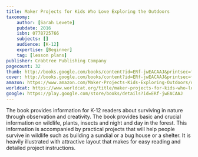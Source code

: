 ```yaml
---
title: Maker Projects for Kids Who Love Exploring the Outdoors
taxonomy:
	author: [Sarah Levete]
	pubdate: 2016
	isbn: 0778725766
	subjects: []
	audience: [K-12]
	expertise: [Beginner]
	tag: [lesson plans]
publisher: Crabtree Publishing Company
pagecount: 32
thumb: http://books.google.com/books/content?id=ERf-jwEACAAJ&printsec=frontcover&img=1&zoom=1&imgtk=AFLRE70vPHNyT5-hhOReCVJp5c5OpcARaM-k_NYuNYBPVisXF_XHAvJOEDF61GbCF8f3Gbk5UC8fvoRAuieUGn4sCyTgxHTGwJKH8srrxQ5X7YcQMurL4385EkOkXnEvS7ytuRsrTbQ2&source=gbs_api
cover: http://books.google.com/books/content?id=ERf-jwEACAAJ&printsec=frontcover&img=1&zoom=1&imgtk=AFLRE70vPHNyT5-hhOReCVJp5c5OpcARaM-k_NYuNYBPVisXF_XHAvJOEDF61GbCF8f3Gbk5UC8fvoRAuieUGn4sCyTgxHTGwJKH8srrxQ5X7YcQMurL4385EkOkXnEvS7ytuRsrTbQ2&source=gbs_api
amazon: https://www.amazon.com/Maker-Projects-Kids-Exploring-Outdoors/dp/0778725766/ref=sr_1_1?keywords=Maker+projects+for+kids+who+love+exploring+the+outdoors&qid=1569876862&s=gateway&sr=8-1
worldcat: https://www.worldcat.org/title/maker-projects-for-kids-who-love-exploring-the-outdoors/oclc/1032583779&referer=brief_results
google: https://play.google.com/store/books/details?id=ERf-jwEACAAJ
---
```

The book provides information for K-12 readers about surviving in nature through observation and creativity. The book provides basic and crucial information on wildlife, plants, insects and night and day in the forest. This information is accompanied by practical projects that will help people survive in wildlife such as building a sundial or a bug house or a shelter. It is heavily illustrated with attractive layout that makes for easy reading and detailed project instructions.